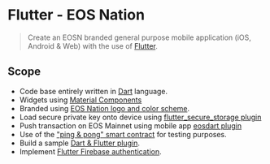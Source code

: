 # Flutter - EOS Nation

> Create an EOSN branded general purpose mobile application (iOS, Android & Web) with the use of [Flutter](https://flutter.dev/).

## Scope

- Code base entirely written in [Dart](https://dart.dev/) language.
- Widgets using [Material Components](https://flutter.dev/docs/development/ui/widgets/material)
- Branded using [EOS Nation logo and color scheme](https://drive.google.com/drive/folders/1jmCTe0zQH6THzqN5qKDILY0pr2q1K8cL).
- Load secure private key onto device using [flutter_secure_storage plugin](https://pub.dev/packages/flutter_secure_storage)
- Push transaction on EOS Mainnet using mobile app [eosdart plugin](https://pub.dev/packages/eosdart)
- Use of the ["ping & pong" smart contract](https://github.com/stableex/sx.pingpong) for testing purposes.
- Build a sample [Dart & Flutter plugin](https://pub.dev/).
- Implement [Flutter Firebase authentication](https://pub.dev/packages/firebase_auth).
